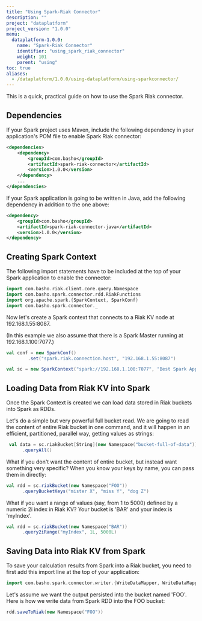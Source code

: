 ```yaml
---
title: "Using Spark-Riak Connector"
description: ""
project: "dataplatform"
project_version: "1.0.0"
menu:
  dataplatform-1.0.0:
    name: "Spark-Riak Connector"
    identifier: "using_spark_riak_connector"
    weight: 101
    parent: "using"
toc: true
aliases:
  - /dataplatform/1.0.0/using-dataplatform/using-sparkconnector/
---
```


This is a quick, practical guide on how to use the Spark Riak connector.


## Dependencies

If your Spark project uses Maven, include the following dependency in your application's POM file to enable Spark Riak connector:

```xml
<dependencies>
    <dependency>
        <groupId>com.basho</groupId>
        <artifactId>spark-riak-connector</artifactId>
        <version>1.0.0</version>
    </dependency>
    ...
</dependencies>
```

If your Spark application is going to be written in Java, add the following dependency in addition to the one above:

```xml
<dependency>
    <groupId>com.basho</groupId>
    <artifactId>spark-riak-connector-java</artifactId>
    <version>1.0.0</version>
</dependency>
```


## Creating Spark Context

The following import statements have to be included at the top of your Spark application to enable the connector:

```scala
import com.basho.riak.client.core.query.Namespace
import com.basho.spark.connector.rdd.RiakFunctions
import org.apache.spark.{SparkContext, SparkConf}
import com.basho.spark.connector._
```

Now let's create a Spark context that connects to a Riak KV node at 192.168.1.55:8087.

(In this example we also assume that there is a Spark Master running at 192.168.1.100:7077.) 

```scala
val conf = new SparkConf()
        .set("spark.riak.connection.host", "192.168.1.55:8087")

val sc = new SparkContext("spark://192.168.1.100:7077", "Best Spark App Ever", conf)
```


## Loading Data from Riak KV into Spark

Once the Spark Context is created we can load data stored in Riak buckets into Spark as RDDs.

Let's do a simple but very powerful full bucket read. We are going to read the content of entire Riak bucket in one command, and it will happen in an efficient, partitioned, parallel way, getting values as strings:

```scala
 val data = sc.riakBucket[String](new Namespace("bucket-full-of-data"))
      .queryAll()
```

What if you don't want the content of entire bucket, but instead want something very specific? When you know your keys by name, you can pass them in directly:

```scala
val rdd = sc.riakBucket(new Namespace("FOO"))
      .queryBucketKeys("mister X", "miss Y", "dog Z")
```

What if you want a range of values (say, from 1 to 5000) defined by a numeric 2i index in Riak KV? Your bucket is 'BAR' and your index is 'myIndex'.

```scala
val rdd = sc.riakBucket(new Namespace("BAR"))
      .query2iRange("myIndex", 1L, 5000L)
```

## Saving Data into Riak KV from Spark

To save your calculation results from Spark into a Riak bucket, you need to first add this import line at the top of your application:

```scala
import com.basho.spark.connector.writer.{WriteDataMapper, WriteDataMapperFactory}
```

Let's assume we want the output persisted into the bucket named 'FOO'. Here is how we write data from Spark RDD into the FOO bucket:

```scala
rdd.saveToRiak(new Namespace("FOO"))
```
